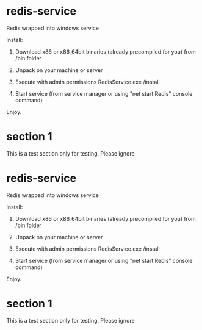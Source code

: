 redis-service
=============

Redis wrapped into windows service

Install:

1) Download x86 or x86_64bit binaries (already precompiled for you) from /bin folder

2) Unpack on your machine or server

3) Execute with admin permissions RedisService.exe /install

4) Start service (from service manager or using "net start Redis" console command)

Enjoy.

# section 1

This is a test section only for testing. Please ignore


redis-service
=============

Redis wrapped into windows service

Install:

1) Download x86 or x86_64bit binaries (already precompiled for you) from /bin folder

2) Unpack on your machine or server

3) Execute with admin permissions RedisService.exe /install

4) Start service (from service manager or using "net start Redis" console command)

Enjoy.

# section 1

This is a test section only for testing. Please ignore
